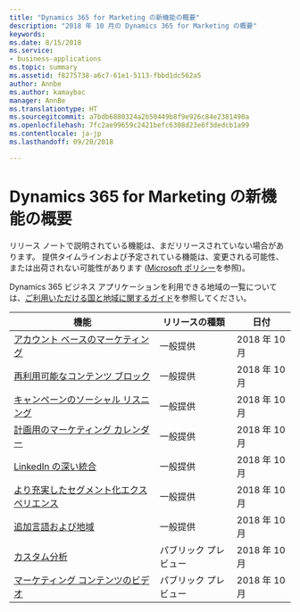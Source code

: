 ```yaml
---
title: "Dynamics 365 for Marketing の新機能の概要"
description: "2018 年 10 月の Dynamics 365 for Marketing の概要"
keywords: 
ms.date: 8/15/2018
ms.service:
- business-applications
ms.topic: summary
ms.assetid: f8275738-a6c7-61e1-5113-fbbd1dc562a5
author: Annbe
ms.author: kamaybac
manager: AnnBe
ms.translationtype: HT
ms.sourcegitcommit: a7bdb6880324a2b50449b8f9e926c84e2381490a
ms.openlocfilehash: 7fc2ae99659c2421befc6308d23e6f3dedcb1a99
ms.contentlocale: ja-jp
ms.lasthandoff: 09/20/2018

---
```


# <a name="summary-of-whats-new-in-dynamics-365-for-marketing"></a>Dynamics 365 for Marketing の新機能の概要

リリース ノートで説明されている機能は、まだリリースされていない場合があります。 提供タイムラインおよび予定されている機能は、変更される可能性、または出荷されない可能性があります ([Microsoft ポリシー](https://go.microsoft.com/fwlink/p/?linkid=2007332)を参照)。

Dynamics 365 ビジネス アプリケーションを利用できる地域の一覧については、[ご利用いただける国と地域に関するガイド](https://aka.ms/dynamics_365_international_availability_deck)を参照してください。 

| 機能                                                               | リリースの種類                     | 日付                  |
|-----------------------------------------------------------------------|----------------------------------|-----------------------|
| [アカウント ベースのマーケティング](account-based-marketing.md)                 | 一般提供             | 2018 年 10 月          |
| [再利用可能なコンテンツ ブロック](reusable-content-blocks.md)                 | 一般提供             | 2018 年 10 月          |
| [キャンペーンのソーシャル リスニング](social-listening-campaigns.md)  | 一般提供             | 2018 年 10 月          |
| [計画用のマーケティング カレンダー](marketing-calendar-planning.md)     | 一般提供             | 2018 年 10 月          |
| [LinkedIn の深い統合](deep-linkedin-integration.md)             | 一般提供             | 2018 年 10 月          |
| [より充実したセグメント化エクスペリエンス](richer-segmentation-experience.md)   | 一般提供             | 2018 年 10 月          |
| [追加言語および地域](regions.md)                    | 一般提供             | 2018 年 10 月          |
| [カスタム分析](custom-analytics.md)                               | パブリック プレビュー                   | 2018 年 10 月          |
| [マーケティング コンテンツのビデオ](video-content.md)                       | パブリック プレビュー                   | 2018 年 10 月          |



